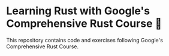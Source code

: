 # Learning Rust with Google's Comprehensive Rust Course 🦀

This repository contains code and exercises following Google's Comprehensive Rust Course.